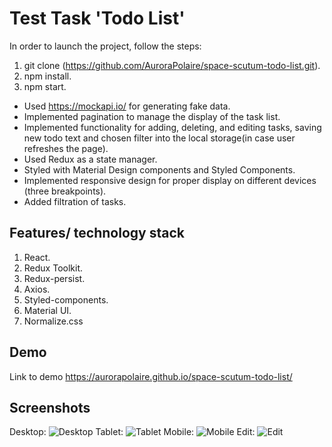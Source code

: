 # Test Task 'Todo List'

In order to launch the project, follow the steps:

1. git clone (https://github.com/AuroraPolaire/space-scutum-todo-list.git).
2. npm install.
3. npm start.

- Used https://mockapi.io/ for generating fake data.
- Implemented pagination to manage the display of the task list.
- Implemented functionality for adding, deleting, and editing tasks, saving new
  todo text and chosen filter into the local storage(in case user refreshes the page).
- Used Redux as a state manager.
- Styled with Material Design components and Styled Components.
- Implemented responsive design for proper display on different devices (three
  breakpoints).
- Added filtration of tasks.

## Features/ technology stack

1. React.
2. Redux Toolkit.
3. Redux-persist.
4. Axios.
5. Styled-components.
6. Material UI.
7. Normalize.css

## Demo

Link to demo https://aurorapolaire.github.io/space-scutum-todo-list/

## Screenshots

Desktop: ![Desktop](https://i.ibb.co/Y3cKVzr/desktop.jpg) Tablet:
![Tablet](https://i.ibb.co/615nF3c/tablet.jpg) Mobile:
![Mobile](https://i.ibb.co/Lt2hym3/mobile.jpg) Edit:
![Edit](https://i.ibb.co/vxHTcPV/edit.jpg)
